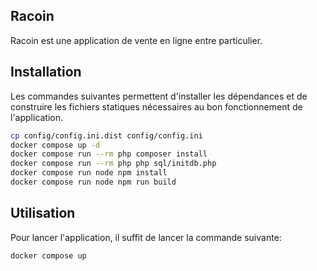 ## Racoin

Racoin est une application de vente en ligne entre particulier.

## Installation
Les commandes suivantes permettent d'installer les dépendances et de construire les fichiers statiques nécessaires au bon fonctionnement de l'application.
```bash
cp config/config.ini.dist config/config.ini 
docker compose up -d
docker compose run --rm php composer install
docker compose run --rm php php sql/initdb.php
docker compose run node npm install
docker compose run node npm run build
```

## Utilisation
Pour lancer l'application, il suffit de lancer la commande suivante:
```bash
docker compose up
```
